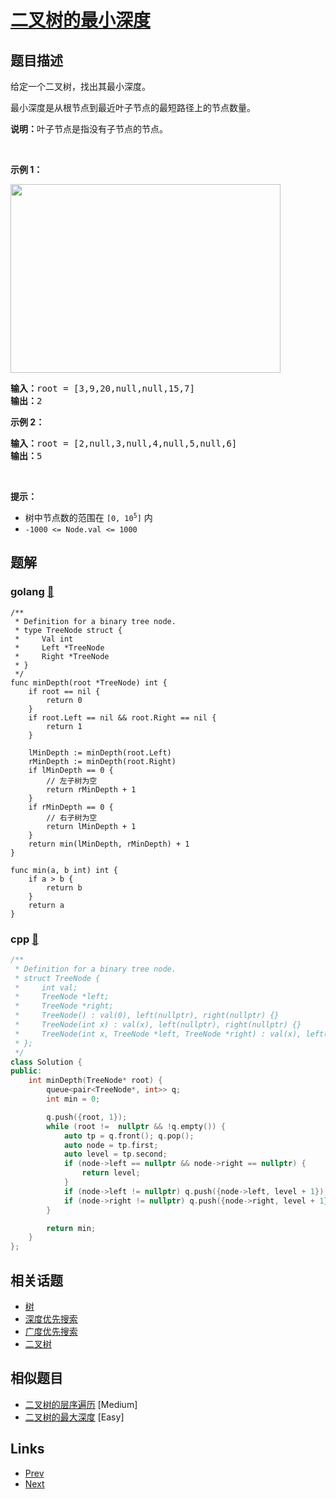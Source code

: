 
# [二叉树的最小深度](https://leetcode-cn.com/problems/minimum-depth-of-binary-tree)

## 题目描述

<p>给定一个二叉树，找出其最小深度。</p>

<p>最小深度是从根节点到最近叶子节点的最短路径上的节点数量。</p>

<p><strong>说明：</strong>叶子节点是指没有子节点的节点。</p>

<p> </p>

<p><strong>示例 1：</strong></p>
<img alt="" src="https://assets.leetcode.com/uploads/2020/10/12/ex_depth.jpg" style="width: 432px; height: 302px;" />
<pre>
<strong>输入：</strong>root = [3,9,20,null,null,15,7]
<strong>输出：</strong>2
</pre>

<p><strong>示例 2：</strong></p>

<pre>
<strong>输入：</strong>root = [2,null,3,null,4,null,5,null,6]
<strong>输出：</strong>5
</pre>

<p> </p>

<p><strong>提示：</strong></p>

<ul>
	<li>树中节点数的范围在 <code>[0, 10<sup>5</sup>]</code> 内</li>
	<li><code>-1000 <= Node.val <= 1000</code></li>
</ul>


## 题解

### golang [🔗](minimum-depth-of-binary-tree.go) 
```golang
/**
 * Definition for a binary tree node.
 * type TreeNode struct {
 *     Val int
 *     Left *TreeNode
 *     Right *TreeNode
 * }
 */
func minDepth(root *TreeNode) int {
    if root == nil {
        return 0
    }
    if root.Left == nil && root.Right == nil {
        return 1
    }

    lMinDepth := minDepth(root.Left)
    rMinDepth := minDepth(root.Right)
    if lMinDepth == 0 {
        // 左子树为空
        return rMinDepth + 1
    } 
    if rMinDepth == 0 {
        // 右子树为空
        return lMinDepth + 1
    }
    return min(lMinDepth, rMinDepth) + 1
}

func min(a, b int) int {
    if a > b {
        return b
    }
    return a
}
```
### cpp [🔗](minimum-depth-of-binary-tree.cpp) 
```cpp
/**
 * Definition for a binary tree node.
 * struct TreeNode {
 *     int val;
 *     TreeNode *left;
 *     TreeNode *right;
 *     TreeNode() : val(0), left(nullptr), right(nullptr) {}
 *     TreeNode(int x) : val(x), left(nullptr), right(nullptr) {}
 *     TreeNode(int x, TreeNode *left, TreeNode *right) : val(x), left(left), right(right) {}
 * };
 */
class Solution {
public:
    int minDepth(TreeNode* root) {
        queue<pair<TreeNode*, int>> q;
        int min = 0;

        q.push({root, 1});
        while (root !=  nullptr && !q.empty()) {
            auto tp = q.front(); q.pop();
            auto node = tp.first;
            auto level = tp.second;
            if (node->left == nullptr && node->right == nullptr) {
                return level;
            }
            if (node->left != nullptr) q.push({node->left, level + 1});
            if (node->right != nullptr) q.push({node->right, level + 1});
        }

        return min;
    }
};
```


## 相关话题

- [树](../../tags/tree.md) 
- [深度优先搜索](../../tags/depth-first-search.md) 
- [广度优先搜索](../../tags/breadth-first-search.md) 
- [二叉树](../../tags/binary-tree.md) 


## 相似题目

- [二叉树的层序遍历](../binary-tree-level-order-traversal/README.md)  [Medium] 
- [二叉树的最大深度](../maximum-depth-of-binary-tree/README.md)  [Easy] 


## Links

- [Prev](../balanced-binary-tree/README.md) 
- [Next](../path-sum/README.md) 

